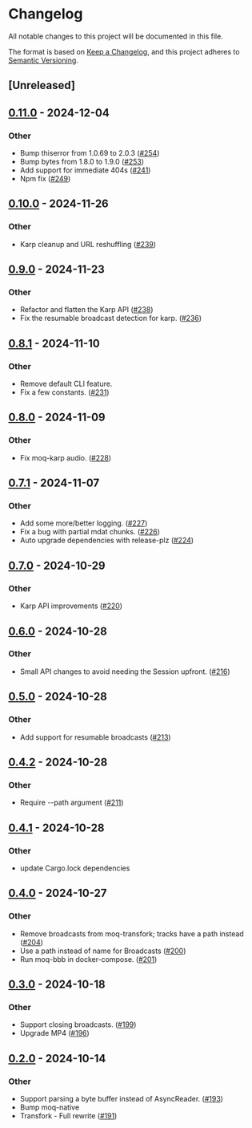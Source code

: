 # Changelog

All notable changes to this project will be documented in this file.

The format is based on [Keep a Changelog](https://keepachangelog.com/en/1.0.0/),
and this project adheres to [Semantic Versioning](https://semver.org/spec/v2.0.0.html).

## [Unreleased]

## [0.11.0](https://github.com/kixelated/moq-rs/compare/moq-karp-v0.10.0...moq-karp-v0.11.0) - 2024-12-04

### Other

- Bump thiserror from 1.0.69 to 2.0.3 ([#254](https://github.com/kixelated/moq-rs/pull/254))
- Bump bytes from 1.8.0 to 1.9.0 ([#253](https://github.com/kixelated/moq-rs/pull/253))
- Add support for immediate 404s ([#241](https://github.com/kixelated/moq-rs/pull/241))
- Npm fix ([#249](https://github.com/kixelated/moq-rs/pull/249))

## [0.10.0](https://github.com/kixelated/moq-rs/compare/moq-karp-v0.9.0...moq-karp-v0.10.0) - 2024-11-26

### Other

- Karp cleanup and URL reshuffling ([#239](https://github.com/kixelated/moq-rs/pull/239))

## [0.9.0](https://github.com/kixelated/moq-rs/compare/moq-karp-v0.8.1...moq-karp-v0.9.0) - 2024-11-23

### Other

- Refactor and flatten the Karp API ([#238](https://github.com/kixelated/moq-rs/pull/238))
- Fix the resumable broadcast detection for karp. ([#236](https://github.com/kixelated/moq-rs/pull/236))

## [0.8.1](https://github.com/kixelated/moq-rs/compare/moq-karp-v0.8.0...moq-karp-v0.8.1) - 2024-11-10

### Other

- Remove default CLI feature.
- Fix a few constants. ([#231](https://github.com/kixelated/moq-rs/pull/231))

## [0.8.0](https://github.com/kixelated/moq-rs/compare/moq-karp-v0.7.1...moq-karp-v0.8.0) - 2024-11-09

### Other

- Fix moq-karp audio. ([#228](https://github.com/kixelated/moq-rs/pull/228))

## [0.7.1](https://github.com/kixelated/moq-rs/compare/moq-karp-v0.7.0...moq-karp-v0.7.1) - 2024-11-07

### Other

- Add some more/better logging. ([#227](https://github.com/kixelated/moq-rs/pull/227))
- Fix a bug with partial mdat chunks. ([#226](https://github.com/kixelated/moq-rs/pull/226))
- Auto upgrade dependencies with release-plz ([#224](https://github.com/kixelated/moq-rs/pull/224))

## [0.7.0](https://github.com/kixelated/moq-rs/compare/moq-karp-v0.6.0...moq-karp-v0.7.0) - 2024-10-29

### Other

- Karp API improvements ([#220](https://github.com/kixelated/moq-rs/pull/220))

## [0.6.0](https://github.com/kixelated/moq-rs/compare/moq-karp-v0.5.0...moq-karp-v0.6.0) - 2024-10-28

### Other

- Small API changes to avoid needing the Session upfront. ([#216](https://github.com/kixelated/moq-rs/pull/216))

## [0.5.0](https://github.com/kixelated/moq-rs/compare/moq-karp-v0.4.2...moq-karp-v0.5.0) - 2024-10-28

### Other

- Add support for resumable broadcasts ([#213](https://github.com/kixelated/moq-rs/pull/213))

## [0.4.2](https://github.com/kixelated/moq-rs/compare/moq-karp-v0.4.1...moq-karp-v0.4.2) - 2024-10-28

### Other

- Require --path argument ([#211](https://github.com/kixelated/moq-rs/pull/211))

## [0.4.1](https://github.com/kixelated/moq-rs/compare/moq-karp-v0.4.0...moq-karp-v0.4.1) - 2024-10-28

### Other

- update Cargo.lock dependencies

## [0.4.0](https://github.com/kixelated/moq-rs/compare/moq-karp-v0.3.0...moq-karp-v0.4.0) - 2024-10-27

### Other

- Remove broadcasts from moq-transfork; tracks have a path instead ([#204](https://github.com/kixelated/moq-rs/pull/204))
- Use a path instead of name for Broadcasts ([#200](https://github.com/kixelated/moq-rs/pull/200))
- Run moq-bbb in docker-compose. ([#201](https://github.com/kixelated/moq-rs/pull/201))

## [0.3.0](https://github.com/kixelated/moq-rs/compare/moq-karp-v0.2.0...moq-karp-v0.3.0) - 2024-10-18

### Other

- Support closing broadcasts. ([#199](https://github.com/kixelated/moq-rs/pull/199))
- Upgrade MP4 ([#196](https://github.com/kixelated/moq-rs/pull/196))

## [0.2.0](https://github.com/kixelated/moq-rs/compare/moq-karp-v0.1.0...moq-karp-v0.2.0) - 2024-10-14

### Other

- Support parsing a byte buffer instead of AsyncReader. ([#193](https://github.com/kixelated/moq-rs/pull/193))
- Bump moq-native
- Transfork - Full rewrite  ([#191](https://github.com/kixelated/moq-rs/pull/191))
